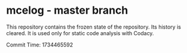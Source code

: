 # mcelog - master branch

This repository contains the frozen state of the repository.
Its history is cleared. It is used only for static code
analysis with Codacy.

Commit Time: 1734465592